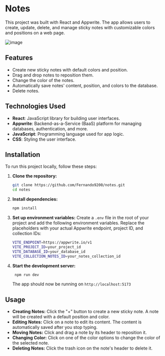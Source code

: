 # Notes

This project was built with React and Appwrite. The app allows users to create, update, delete, and manage sticky notes with customizable colors and positions on a web page.

![image](https://github.com/user-attachments/assets/3de0be23-e3e1-4160-8f0d-107d1a00fd9a)


## Features

- Create new sticky notes with default colors and position.
- Drag and drop notes to reposition them.
- Change the color of the notes.
- Automatically save notes' content, position, and colors to the database.
- Delete notes.

## Technologies Used

- **React**: JavaScript library for building user interfaces.
- **Appwrite**: Backend-as-a-Service (BaaS) platform for managing databases, authentication, and more.
- **JavaScript**: Programming language used for app logic.
- **CSS**: Styling the user interface.

## Installation

To run this project locally, follow these steps:

1. **Clone the repository:**

   ```bash
   git clone https://github.com/Fernando9200/notes.git
   cd notes
   ```
2. **Install dependencies:**
   ```bash
   npm install
   ```
3. **Set up environment variables:**
   Create a `.env` file in the root of your project and add the following environment variables. Replace the placeholders with your actual Appwrite endpoint, project ID, and collection IDs:
     ```bash
     VITE_ENDPOINT=https://appwrite.io/v1
     VITE_PROJECT_ID=your_project_id
     VITE_DATABASE_ID=your_database_id
     VITE_COLLECTION_NOTES_ID=your_notes_collection_id
      ```
4. **Start the development server:**
     ```bash
      npm run dev
      ```
   The app should now be running on `http://localhost:5173`

## Usage

- **Creating Notes:** Click the "+" button to create a new sticky note. A note will be created with a default position and color.
- **Editing Notes:** Click on a note to edit its content. The content is automatically saved after you stop typing.
- **Moving Notes:** Click and drag a note by its header to reposition it.
- **Changing Color:** Click on one of the color options to change the color of the selected note.
- **Deleting Notes:** Click the trash icon on the note's header to delete it.
